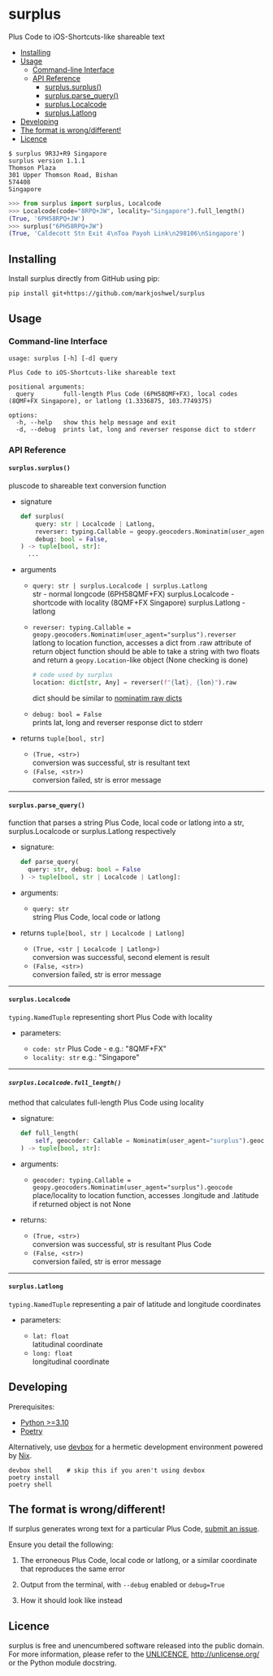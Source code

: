 # surplus

Plus Code to iOS-Shortcuts-like shareable text

- [Installing](#installing)
- [Usage](#usage)
  - [Command-line Interface](#command-line-interface)
  - [API Reference](#api-reference)
    - [surplus.surplus()](#surplussurplus)
    - [surplus.parse_query()](#surplusparse_query)
    - [surplus.Localcode](#surpluslocalcode)
    - [surplus.Latlong](#surpluslatlong)
- [Developing](#developing)
- [The format is wrong/different!](#the-format-is-wrongdifferent)
- [Licence](#licence)

```text
$ surplus 9R3J+R9 Singapore
surplus version 1.1.1
Thomson Plaza
301 Upper Thomson Road, Bishan
574408
Singapore
```

```python
>>> from surplus import surplus, Localcode
>>> Localcode(code="8RPQ+JW", locality="Singapore").full_length()
(True, '6PH58RPQ+JW')
>>> surplus("6PH58RPQ+JW")
(True, 'Caldecott Stn Exit 4\nToa Payoh Link\n298106\nSingapore')
```

## Installing

Install surplus directly from GitHub using pip:

```text
pip install git+https://github.com/markjoshwel/surplus
```

## Usage

### Command-line Interface

```text
usage: surplus [-h] [-d] query

Plus Code to iOS-Shortcuts-like shareable text

positional arguments:
  query        full-length Plus Code (6PH58QMF+FX), local codes (8QMF+FX Singapore), or latlong (1.3336875, 103.7749375)

options:
  -h, --help   show this help message and exit
  -d, --debug  prints lat, long and reverser response dict to stderr
```

### API Reference

#### `surplus.surplus()`

pluscode to shareable text conversion function

- signature  

  ```python
  def surplus(
      query: str | Localcode | Latlong,
      reverser: typing.Callable = geopy.geocoders.Nominatim(user_agent="surplus").reverse,
      debug: bool = False,
  ) -> tuple[bool, str]:
    ...
  ```

- arguments

  - `query: str | surplus.Localcode | surplus.Latlong`  
      str - normal longcode (6PH58QMF+FX)
      surplus.Localcode - shortcode with locality (8QMF+FX Singapore)
      surplus.Latlong - latlong

  - `reverser: typing.Callable = geopy.geocoders.Nominatim(user_agent="surplus").reverser`  
      latlong to location function, accesses a dict from .raw attribute of return object
      function should be able to take a string with two floats and return a `geopy.Location`-like object (None checking is done)

      ```python
      # code used by surplus
      location: dict[str, Any] = reverser(f"{lat}, {lon}").raw
      ```

      dict should be similar to [nominatim raw dicts](https://nominatim.org/release-docs/latest/api/Output/#addressdetails)

  - `debug: bool = False`  
      prints lat, long and reverser response dict to stderr

- returns `tuple[bool, str]`  

  - `(True, <str>)`  
      conversion was successful, str is resultant text  
  - `(False, <str>)`  
      conversion failed, str is error message

---

#### `surplus.parse_query()`

function that parses a string Plus Code, local code or latlong into a str, surplus.Localcode or surplus.Latlong respectively

- signature:

    ```python
    def parse_query(
      query: str, debug: bool = False
    ) -> tuple[bool, str | Localcode | Latlong]:
    ```

- arguments:

  - `query: str`  
    string Plus Code, local code or latlong

- returns `tuple[bool, str | Localcode | Latlong]`

  - `(True, <str | Localcode | Latlong>)`  
      conversion was successful, second element is result
  - `(False, <str>)`  
      conversion failed, str is error message

---

#### `surplus.Localcode`

`typing.NamedTuple` representing short Plus Code with locality

- parameters:

  - `code: str`
      Plus Code - e.g.: "8QMF+FX"
  - `locality: str`
      e.g.: "Singapore"

---

##### `surplus.Localcode.full_length()`

method that calculates full-length Plus Code using locality

- signature:

    ```python
    def full_length(
        self, geocoder: Callable = Nominatim(user_agent="surplus").geocode
    ) -> tuple[bool, str]:
    ```

- arguments:

  - `geocoder: typing.Callable = geopy.geocoders.Nominatim(user_agent="surplus").geocode`  
    place/locality to location function, accesses .longitude and .latitude if returned object is not None

- returns:

  - `(True, <str>)`  
      conversion was successful, str is resultant Plus Code  
  - `(False, <str>)`  
      conversion failed, str is error message

---

#### `surplus.Latlong`

`typing.NamedTuple` representing a pair of latitude and longitude coordinates

- parameters:

  - `lat: float`  
      latitudinal coordinate
  - `long: float`  
      longitudinal coordinate

## Developing

Prerequisites:

- [Python >=3.10](https://www.python.org/)
- [Poetry](https://python-poetry.org/)

Alternatively, use [devbox](https://get.jetpack.io/devbox) for a hermetic development environment powered by [Nix](https://nixos.org/).

```text
devbox shell    # skip this if you aren't using devbox
poetry install
poetry shell
```

## The format is wrong/different!

If surplus generates wrong text for a particular Plus Code,
[submit an issue](https://github.com/markjoshwel/surplus/issues/new). 

Ensure you detail the following:

1. The erroneous Plus Code, local code or latlong, or a similar coordinate that reproduces the same error

2. Output from the terminal, with `--debug` enabled or `debug=True`

3. How it should look like instead

## Licence

surplus is free and unencumbered software released into the public domain.
For more information, please refer to the [UNLICENCE](UNLICENCE), <http://unlicense.org/> or the Python module docstring.
